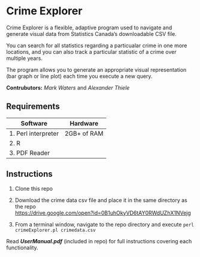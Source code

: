 # Crime Explorer

Crime Explorer is a flexible, adaptive program used to navigate and generate visual data from Statistics Canada’s downloadable CSV file.  
  
You can search for all statistics regarding a particualar crime in one more locations, and you can also track a particular statistic of a crime over multiple years.  
  
The program allows you to generate an appropriate visual representation (bar graph or line plot) each time you execute a new query.  
  
**Contrubutors:** *Mark Waters* and *Alexander Thiele*

## Requirements

|Software|Hardware|
|--------|--------|
|1. Perl interpreter|2GB+ of RAM
|2. R
|3. PDF Reader

## Instructions

1. Clone this repo

2. Download the crime data csv file and place it in the same directory as the repo  
https://drive.google.com/open?id=0B1uhOkyVD6tAY0RWdUZhX1NVejg

3. From a terminal window, navigate to the repo directory and execute `perl crimeExplorer.pl crimedata.csv`

Read _**UserManual.pdf**_ (included in repo) for full instructions covering each functionality.
